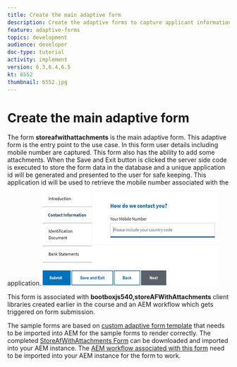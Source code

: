 ```yaml
---
title: Create the main adaptive form
description: Create the adaptive forms to capture applicant information and adaptive form to retrieve the saved adaptive form
feature: adaptive-forms
topics: development
audience: developer
doc-type: tutorial
activity: implement
version: 6.3,6.4,6.5
kt: 6552
thumbnail: 6552.jpg
---
```


# Create the main adaptive form

The form **storeafwithattachments** is the main adaptive form. This adaptive form is the entry point to the use case. In this form user details including mobile number are captured. This form also has the ability to add some attachments. When the Save and Exit button is clicked the server side code is executed to store the form data in the database and a unique application id will be generated and presented to the user for safe keeping. This application id will be used to retrieve the mobile number associated with the application.
![main application form](assets/6552.JPG)

This form is associated with **bootboxjs540,storeAFWithAttachments** client libraries created earlier in the course and an AEM workflow which gets triggered on form submission.

The sample forms are based on [custom adaptive form template](assets/custom-template-with-page-component.zip) that needs to be imported into AEM for the sample forms to render correctly.
The completed [StoreAfWithAttachments Form](assets/store-af-with-attachments-form/zip) can be downloaded and imported into your AEM instance.
The [AEM workflow associated with this form](assets/workflow-model-store-af-with-attachments.zip) need to be imported into your AEM instance for the form to work.



